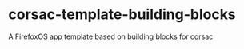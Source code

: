 corsac-template-building-blocks
===============================

A FirefoxOS app template based on building blocks for corsac
